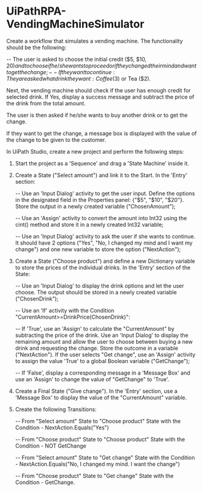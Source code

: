 # UiPathRPA-VendingMachineSimulator
Create a workflow that simulates a vending machine. The functionality should be the following:

 -- The user is asked to choose the initial credit ($5, $10, $20) and to choose if he/she wants to proceed or if they changed their mind and want to get the change;
 -- If they want to continue: They are asked what drink they want: Coffee ($3) or Tea ($2).

Next, the vending machine should check if the user has enough credit for selected drink. If Yes, display a success message and 
subtract the price of the drink from the total amount.

The user is then asked if he/she wants to buy another drink or to get the change.

If they want to get the change, a message box is displayed with the value of the change to be given to the customer.

In UiPath Studio, create a new project and perform the following steps:

1. Start the project as a 'Sequence' and drag a 'State Machine' inside it.

2. Create a State ("Select amount") and link it to the Start. In the 'Entry' section:

   -- Use an 'Input Dialog' activity to get the user input. Define the options in the designated field in the Properties panel: 
      {"$5", "$10", "$20"}. Store the output in a newly created variable ("ChosenAmount");
      
   -- Use an 'Assign' activity to convert the amount into Int32 using the cint() method and store it in a newly created Int32 
      variable;
      
   -- Use an 'Input Dialog' activity to ask the user if she wants to continue. It should have 2 options 
      ("Yes", "No, I changed my mind and I want my change") and one new variable to store the option ("NextAction");

3. Create a State ("Choose product") and define a new Dictionary variable to store the prices of the individual drinks. 
   In the 'Entry' section of the State:

   -- Use an 'Input Dialog' to display the drink options and let the user choose. The output should be stored in a newly 
      created variable ("ChosenDrink");
      
   -- Use an 'If' activity with the Condition "CurrentAmount>=DrinkPrice(ChosenDrink)":
   
      --  If 'True', use an 'Assign' to calculate the "CurrentAmount" by subtracting the price of the drink. Use an 
          'Input Dialog' to display the remaining amount and allow the user to choose between buying a new drink and requesting 
          the change. Store the outcome in a variable ("NextAction"). If the user selects "Get change", use an 'Assign' activity 
          to assign the value 'True' to a global Boolean variable ("GetChange");
          
      --  If 'False', display a corresponding message in a 'Message Box' and use an 'Assign' to change the value of "GetChange" 
          to 'True'.

4. Create a Final State ("Give change"). In the 'Entry' section, use a 'Message Box' to display the value of the "CurrentAmount"
   variable.

5. Create the following Transitions:

   -- From "Select amount" State to "Choose product" State with the Condition - NextAction.Equals("Yes")
   
   -- From "Choose product" State to "Choose product" State with the Condition - NOT GetChange
   
   -- From "Select amount" State to "Get change" State with the Condition - NextAction.Equals("No, I changed my mind. I want 
      the change")
      
   -- From "Choose product" State to "Get change" State with the Condition - GetChange.
 
